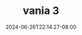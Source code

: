 --- 
title: "vania 3"
description: "video bokep vania 3 tiktok full vidio baru"
date: 2024-06-26T22:14:27-08:00
file_code: "2ow243g3klna"
draft: false
cover: "pafmjjg59cmkx90s.jpg"
tags: ["vania", "bokep-indo", "bokep-viral", "bokep-ig"]
length: 15
fld_id: "1483099"
foldername: "Adila vania telegram"
categories: ["Adila vania telegram"]
views: 0
---